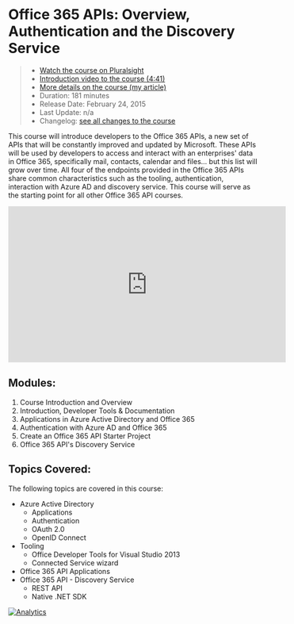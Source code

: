 Office 365 APIs: Overview, Authentication and the Discovery Service
====================================================================
> - [Watch the course on Pluralsight](http://pluralsight.com/courses/office-365-api-overview-authentication-discovery-service)
> - [Introduction video to the course (4:41)](http://youtu.be/bnaOVZhXrZM)
> - [More details on the course (my article)](http://www.andrewconnell.com/office-365-apis-overview-authentication-and-the-discovery-service)
> - Duration: 181 minutes
> - Release Date: February 24, 2015
> - Last Update: n/a
> - Changelog: [see all changes to the course](../changes/ps-o365api-core.md)

This course will introduce developers to the Office 365 APIs, a new set of APIs that will be constantly improved and updated by Microsoft. These APIs will be used by developers to access and interact with an enterprises' data in Office 365, specifically mail, contacts, calendar and files... but this list will grow over time. All four of the endpoints provided in the Office 365 APIs share common characteristics such as the tooling, authentication, interaction with Azure AD and discovery service. This course will serve as the starting point for all other Office 365 API courses.

<iframe width="560" height="315" src="https://www.youtube.com/embed/bnaOVZhXrZM" frameborder="0" allowfullscreen></iframe>

Modules:
--------
1. Course Introduction and Overview
1. Introduction, Developer Tools & Documentation
1. Applications in Azure Active Directory and Office 365
1. Authentication with Azure AD and Office 365
1. Create an Office 365 API Starter Project
1. Office 365 API's Discovery Service

Topics Covered:
---------------
The following topics are covered in this course:

- Azure Active Directory
  - Applications
  - Authentication
  - OAuth 2.0
  - OpenID Connect
- Tooling
  - Office Developer Tools for Visual Studio 2013
  - Connected Service wizard
- Office 365 API Applications
- Office 365 API - Discovery Service
  - REST API
  - Native .NET SDK

[![Analytics](https://ga-beacon.appspot.com/UA-59891462-1/ps-course-o365api/courses/ps-o365api-core)](https://github.com/igrigorik/ga-beacon)